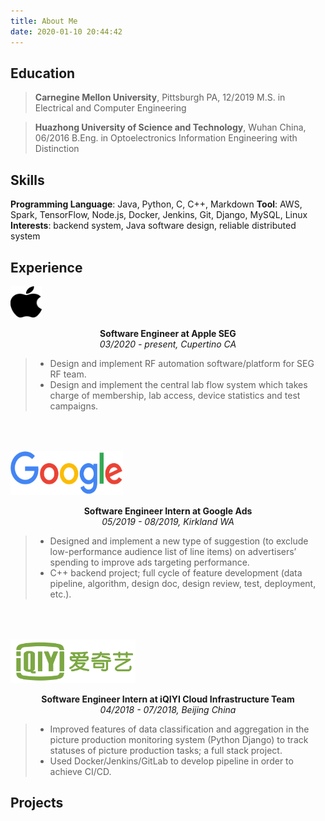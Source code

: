 ```yaml
---
title: About Me
date: 2020-01-10 20:44:42
---
```


## Education
>**Carnegine Mellon University**, Pittsburgh PA, 12/2019
>M.S. in Electrical and Computer Engineering

>**Huazhong University of Science and Technology**, Wuhan China, 06/2016
>B.Eng. in Optoelectronics Information Engineering with Distinction

## Skills
**Programming Language**: Java, Python, C, C++, Markdown
**Tool**: AWS, Spark, TensorFlow, Node.js, Docker, Jenkins, Git, Django, MySQL, Linux
**Interests**: backend system, Java software design, reliable distributed system

## Experience
<img src="apple_logo.svg" alt="drawing" width="50" height="50" style="float: center;"/> <p style="text-align: center;"> **Software Engineer at Apple SEG** <br> *03/2020 - present, Cupertino CA* </p>
>- Design and implement RF automation software/platform for SEG RF team.
>- Design and implement the central lab flow system which takes charge of membership, lab access, device statistics and test campaigns.

<img src="google_logo.svg" alt="drawing" width="180" height="70" style="float: center; margin-top: 50px;" /> <p style="text-align: center;"> **Software Engineer Intern at Google Ads** <br> *05/2019 - 08/2019, Kirkland WA* </p>
>- Designed and implement a new type of suggestion (to exclude low-performance audience list of line items) on advertisers’ spending to improve ads targeting performance.
>- C++ backend project; full cycle of feature development (data pipeline, algorithm, design doc, design review, test, deployment, etc.).

<img src="iqiyi_logo.png" alt="drawing" width="200" height="70" style="float: center; margin-top: 50px;" /> <p style="text-align: center;"> **Software Engineer Intern at iQIYI Cloud Infrastructure Team** <br> *04/2018 - 07/2018, Beijing China* </p>
>- Improved features of data classification and aggregation in the picture production monitoring system (Python Django) to track statuses of picture production tasks; a full stack project.
>- Used Docker/Jenkins/GitLab to develop pipeline in order to achieve CI/CD.

## Projects
